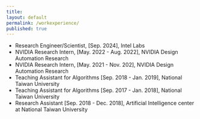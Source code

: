```yaml
---
title:
layout: default
permalink: /workexperience/
published: true
---
```


<!--<img class="top right" src="../assets/images/nvidia-logo.png" style="width: 30%;">-->
<!--- **Object-Oriented Algorithms** [Sep. 2020 - Dec. 2020], University of Utah-->
- Research Engineer/Scientist, [Sep. 2024], Intel Labs
- NVIDIA Research Intern, [May. 2022 - Aug. 2022], NVIDIA Design Automation Research
- NVIDIA Research Intern, [May. 2021 - Nov. 202], NVIDIA Design Automation Research
- Teaching Assistant for Algorithms [Sep. 2018 - Jan. 2019], National Taiwan University
- Teaching Assistant for Algorithms [Sep. 2017 - Jan. 2018], National Taiwan University
- Research Assistant [Sep. 2018 - Dec. 2018], Artificial Intelligence center at National Taiwan University
<!--- Backend Engineer [Jan. 2016 - July. 2017]-->
